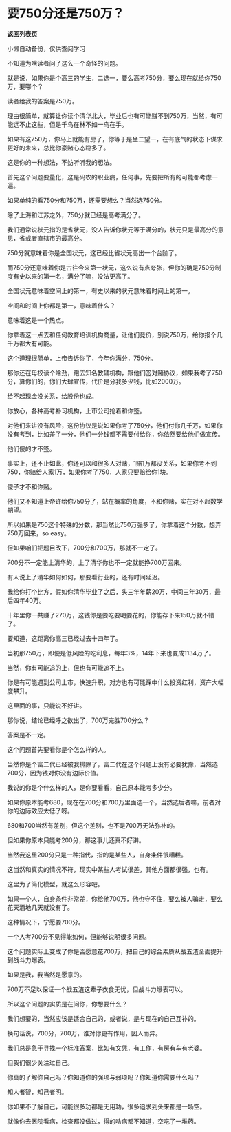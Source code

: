 # 要750分还是750万？

[**返回列表页**](/gzh/记忆承载3)

小懒自动备份，仅供查阅学习

不知道为啥读者问了这么一个奇怪的问题。  

  

就是说，如果你是个高三的学生，二选一，要么高考750分，要么现在就给你750万，要哪个？

  

读者给我的答案是750万。  

  

理由很简单，就算让你读个清华北大，毕业后也有可能赚不到750万，当然，有可能远不止这些，但是千鸟在林不如一鸟在手。

  

如果有这750万，你马上就能有房了，你等于是坐二望一，在有底气的状态下谋求更好的未来，总比你豪赌心态稳多了。

  

这是你的一种想法，不妨听听我的想法。  

  

首先这个问题要量化，这是码农的职业病，任何事，先要把所有的可能都考虑一遍。

  

如果单纯的看750分和750万，还需要想么？当然选750分。  

  

除了上海和江苏之外，750分就已经是高考满分了。  

  

我们通常说状元指的是省状元，没人告诉你状元等于满分的，状元只是最高分的意思，省或者直辖市的最高分。

  

750分就意味着你是全国状元，这已经比省状元高出一个台阶了。  

  

而750分还意味着你是古往今来第一状元，这么说有点夸张，但你的确是750分制度有史以来的第一名，满分了嘛，没法更高了。

  

全国状元意味着空间上的第一，有史以来的状元意味着时间上的第一。

  

空间和时间上你都是第一，意味着什么？

  

意味着这是一个热点。

  

你拿着这一点去和任何教育培训机构商量，让他们竞价，别说750万，给你报个几千万都大有可能。  

  

这个道理很简单，上帝告诉你了，今年你满分，750分。  

  

那你还在母校读个啥劲，跑去知名教辅机构，跟他们签对赌协议，如果我考了750分，算你们的，你们大肆宣传，代价是分我多少钱，比如2000万。

  

给不起现金没关系，给股份也成。

  

你放心，各种高考补习机构，上市公司抢着和你签。  

  

对他们来讲没有风险，这份协议是说如果你考了750分，他们付你几千万，如果你没有考到，比如差了一分，他们一分钱都不需要付给你，你依然要给他们做宣传。

  

他们傻的才不签。

  

事实上，还不止如此，你还可以和很多人对赌，1赔1万都没关系，如果你考不到750，你赔给人家1万，如果你考了750，人家只要赔给你1块。  

  

傻子才不和你赌。

  

他们又不知道上帝许给你750分了，站在概率的角度，不和你赌，实在对不起数学期望。  

  

所以如果是750这个特殊的分数，那当然比750万强多了，你拿着这个分数，想弄750万回来，so easy。  

  

但如果咱们把题目改下，700分和700万，那就不一定了。  

  

700分不一定能上清华的，上了清华你也不一定就能挣700万回来。  

  

有人说上了清华如何如何，那要看行业的，还有时间延迟。  

  

我给你打个比方，假如你清华毕业了之后，头三年年薪20万，中间三年30万，最后四年40万。

  

十年里你一共赚了270万，这钱你是要吃要喝要花的，你能存下来150万就不错了。

  

要知道，这距离你高三已经过去十四年了。  

  

当初那750万，即便是低风险的吃利息，每年3%，14年下来也变成1134万了。

  

当然，你有可能追的上，但也有可能追不上。  

  

你是有可能遇到公司上市，快速升职，对方也有可能踩中什么投资红利，资产大幅度攀升。  

  

这里面的事，只能说不好讲。  

  

那你说，结论已经呼之欲出了，700万完胜700分么？  

  

答案是不一定。

  

这个问题首先要看你是个怎么样的人。  

  

当然你是个富二代已经被我排除了，富二代在这个问题上没有必要犹豫，当然选700分，因为钱对你没有边际价值。

  

我说的你是个什么样的人，是你要看看，自己原本能考多少分。

  

如果你原本能考680，现在在700分和700万里面选一个，当然选后者嘛，前者对你的边际效应太低了呀。  

  

680和700当然有差别，但这个差别，也不是700万无法弥补的。  

  

但如果你原本只能考200分，那这事儿还真不好讲。

  

当然我这里200分只是一种指代，指的是某些人，自身条件很糟糕。  

  

这当然和真实的情况不符，现实中某些人考试很差，其他方面都很强，也有。  

  

这里为了简化模型，就这么形容吧。

  

如果一个人，自身条件非常差，你给他700万，他也守不住，要么被人骗走，要么花天酒地几天就没有了。

  

这种情况下，宁愿要700分。  

  

一个人考700分不见得能如何，但能够说明很多问题。  

  

这个问题实际上变成了你是否愿意花700万，把自己的综合素质从战五渣全面提升到战斗力爆表。

  

如果是我，我当然是愿意的。

  

700万不足以保证一个战五渣这辈子衣食无忧，但战斗力爆表可以。

  

所以这个问题的实质是在问你，你想要什么？  

  

我们想要的，当然应该是适合自己的，或者说，是与现在的自己互补的。

  

换句话说，700分，700万，谁对你更有作用，因人而异。

  

我们总是急于寻找一个标准答案，比如有文凭，有工作，有房有车有老婆。  

  

但我们很少关注过自己。  

  

你真的了解你自己吗？你知道你的强项与弱项吗？你知道你需要什么吗？

  

知人者智，知己者明。

  

你如果不了解自己，可能很多功都是无用功，很多追求到头来都是一场空。

  

就像你去医院看病，检查都没做过，得的啥病都不知道，空吃了一堆药。

